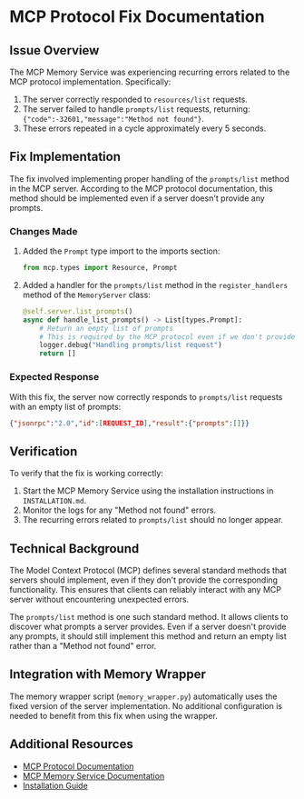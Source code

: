 # MCP Protocol Fix Documentation

## Issue Overview

The MCP Memory Service was experiencing recurring errors related to the MCP protocol implementation. Specifically:

1. The server correctly responded to `resources/list` requests.
2. The server failed to handle `prompts/list` requests, returning: `{"code":-32601,"message":"Method not found"}`.
3. These errors repeated in a cycle approximately every 5 seconds.

## Fix Implementation

The fix involved implementing proper handling of the `prompts/list` method in the MCP server. According to the MCP protocol documentation, this method should be implemented even if a server doesn't provide any prompts.

### Changes Made

1. Added the `Prompt` type import to the imports section:
   ```python
   from mcp.types import Resource, Prompt
   ```

2. Added a handler for the `prompts/list` method in the `register_handlers` method of the `MemoryServer` class:
   ```python
   @self.server.list_prompts()
   async def handle_list_prompts() -> List[types.Prompt]:
       # Return an empty list of prompts
       # This is required by the MCP protocol even if we don't provide any prompts
       logger.debug("Handling prompts/list request")
       return []
   ```

### Expected Response

With this fix, the server now correctly responds to `prompts/list` requests with an empty list of prompts:
```json
{"jsonrpc":"2.0","id":[REQUEST_ID],"result":{"prompts":[]}}
```

## Verification

To verify that the fix is working correctly:

1. Start the MCP Memory Service using the installation instructions in `INSTALLATION.md`.
2. Monitor the logs for any "Method not found" errors.
3. The recurring errors related to `prompts/list` should no longer appear.

## Technical Background

The Model Context Protocol (MCP) defines several standard methods that servers should implement, even if they don't provide the corresponding functionality. This ensures that clients can reliably interact with any MCP server without encountering unexpected errors.

The `prompts/list` method is one such standard method. It allows clients to discover what prompts a server provides. Even if a server doesn't provide any prompts, it should still implement this method and return an empty list rather than a "Method not found" error.

## Integration with Memory Wrapper

The memory wrapper script (`memory_wrapper.py`) automatically uses the fixed version of the server implementation. No additional configuration is needed to benefit from this fix when using the wrapper.

## Additional Resources

- [MCP Protocol Documentation](https://github.com/anthropics/model-context-protocol)
- [MCP Memory Service Documentation](./README.md)
- [Installation Guide](./INSTALLATION.md)